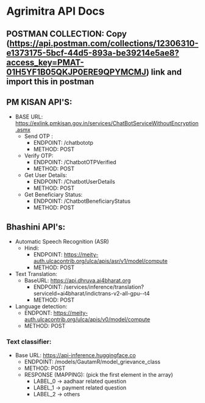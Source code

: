 # Agrimitra API Docs

## POSTMAN COLLECTION: Copy (https://api.postman.com/collections/12306310-e1373175-5bcf-44d5-893a-be39214e5ae8?access_key=PMAT-01H5YF1B05QKJP0ERE9QPYMCMJ) link and import this in postman

## PM KISAN API'S:
- BASE URL: https://exlink.pmkisan.gov.in/services/ChatBotServiceWithoutEncryption.asmx
	- Send OTP :
		- ENDPOINT: /chatbototp
		- METHOD: POST
	- Verify OTP:
		- ENDPOINT: /ChatbotOTPVerified
		- METHOD: POST
	- Get User Details:
		- ENDPOINT: /ChatbotUserDetails
		- METHOD: POST
	- Get Beneficiary Status:
		- ENDPOINT: /ChatbotBeneficiaryStatus
		- METHOD: POST
		
## Bhashini API's:
- Automatic Speech Recognition (ASR)
	- Hindi:
		- ENDPOINT: https://meity-auth.ulcacontrib.org/ulca/apis/asr/v1/model/compute
		- METHOD: POST
- Text Translation:
	- BaseURL: https://api.dhruva.ai4bharat.org
		- ENDPOINT:  /services/inference/translation?serviceId=ai4bharat/indictrans-v2-all-gpu--t4
		- METHOD: POST
- Language detection: 
  - ENDPONT: https://meity-auth.ulcacontrib.org/ulca/apis/v0/model/compute
  - METHOD: POST
 
### Text classifier:
- Base URL: https://api-inference.huggingface.co
	- ENDPOINT: /models/GautamR/model_grievance_class
	- METHOD: POST
	- RESPONSE (MAPPING): (pick the first element in the array)
		- LABEL_0 -> aadhaar related question
		- LABEL_1 -> payment related question
		- LABEL_2 -> others